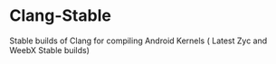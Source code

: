 # Clang-Stable
Stable builds of Clang for compiling Android Kernels ( Latest Zyc and WeebX Stable builds)
